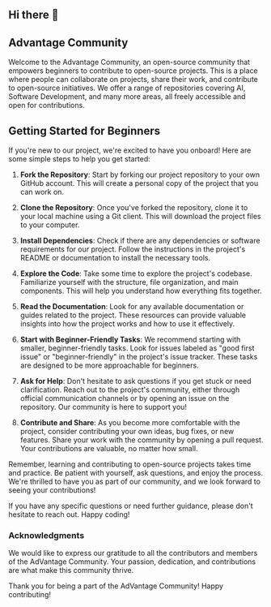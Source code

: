 ## Hi there 👋

## Advantage Community
Welcome to the Advantage Community, an open-source community that empowers beginners to contribute to open-source projects. This is a place where people can collaborate on projects, share their work, and contribute to open-source initiatives. We offer a range of repositories covering AI, Software Development, and many more areas, all freely accessible and open for contributions.

## Getting Started for Beginners

If you're new to our project, we're excited to have you onboard! Here are some simple steps to help you get started:

1. **Fork the Repository**: Start by forking our project repository to your own GitHub account. This will create a personal copy of the project that you can work on.

2. **Clone the Repository**: Once you've forked the repository, clone it to your local machine using a Git client. This will download the project files to your computer.

3. **Install Dependencies**: Check if there are any dependencies or software requirements for our project. Follow the instructions in the project's README or documentation to install the necessary tools.

4. **Explore the Code**: Take some time to explore the project's codebase. Familiarize yourself with the structure, file organization, and main components. This will help you understand how everything fits together.

5. **Read the Documentation**: Look for any available documentation or guides related to the project. These resources can provide valuable insights into how the project works and how to use it effectively.

6. **Start with Beginner-Friendly Tasks**: We recommend starting with smaller, beginner-friendly tasks. Look for issues labeled as "good first issue" or "beginner-friendly" in the project's issue tracker. These tasks are designed to be more approachable for beginners.

7. **Ask for Help**: Don't hesitate to ask questions if you get stuck or need clarification. Reach out to the project's community, either through official communication channels or by opening an issue on the repository. Our community is here to support you!

8. **Contribute and Share**: As you become more comfortable with the project, consider contributing your own ideas, bug fixes, or new features. Share your work with the community by opening a pull request. Your contributions are valuable, no matter how small.

Remember, learning and contributing to open-source projects takes time and practice. Be patient with yourself, ask questions, and enjoy the process. We're thrilled to have you as part of our community, and we look forward to seeing your contributions!

If you have any specific questions or need further guidance, please don't hesitate to reach out. Happy coding!

### Acknowledgments
We would like to express our gratitude to all the contributors and members of the AdVantage Community. Your passion, dedication, and contributions are what make this community thrive.

Thank you for being a part of the AdVantage Community! Happy contributing!

